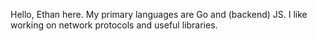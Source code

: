<p>Hello, Ethan here. My primary languages are Go and (backend) JS. I like working on network protocols and useful libraries.</p>
